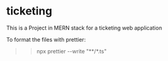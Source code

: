 # ticketing
This is a Project in MERN stack for a ticketing web application


To format the files with prettier:
>>  npx prettier --write "**/*.ts"